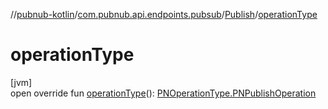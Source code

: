 //[pubnub-kotlin](../../../index.md)/[com.pubnub.api.endpoints.pubsub](../index.md)/[Publish](index.md)/[operationType](operation-type.md)

# operationType

[jvm]\
open override fun [operationType](operation-type.md)(): [PNOperationType.PNPublishOperation](../../com.pubnub.api.enums/-p-n-operation-type/-p-n-publish-operation/index.md)
